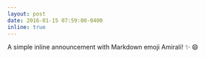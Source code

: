 ```yaml
---
layout: post
date: 2016-01-15 07:59:00-0400
inline: true
---
```


A simple inline announcement with Markdown emoji Amirali! :sparkles: :smile:
